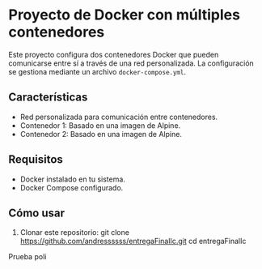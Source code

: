 # Proyecto de Docker con múltiples contenedores

Este proyecto configura dos contenedores Docker que pueden comunicarse entre sí a través de una red personalizada. La configuración se gestiona mediante un archivo `docker-compose.yml`.

## Características
- Red personalizada para comunicación entre contenedores.
- Contenedor 1: Basado en una imagen de Alpine.
- Contenedor 2: Basado en una imagen de Alpine.

## Requisitos
- Docker instalado en tu sistema.
- Docker Compose configurado.

## Cómo usar
1. Clonar este repositorio:
   git clone https://github.com/andressssss/entregaFinalIc.git
   cd entregaFinalIc

Prueba poli
